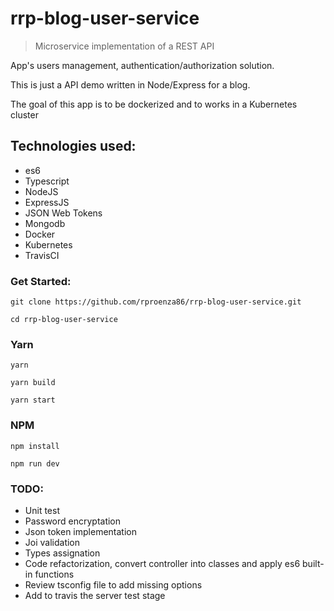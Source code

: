 # rrp-blog-user-service

> Microservice implementation of a REST API

App's users management, authentication/authorization solution.

This is just a API demo written in Node/Express for a blog.

The goal of this app is to be dockerized and to works in a Kubernetes cluster

## Technologies used:
* es6
* Typescript
* NodeJS
* ExpressJS
* JSON Web Tokens
* Mongodb
* Docker
* Kubernetes
* TravisCI

### Get Started:
`git clone https://github.com/rproenza86/rrp-blog-user-service.git`

`cd rrp-blog-user-service `

### Yarn

`yarn`

`yarn build`

`yarn start`

### NPM

`npm install`

`npm run dev`

### TODO:
* Unit test
* Password encryptation
* Json token implementation
* Joi validation
* Types assignation
* Code refactorization, convert controller into classes and apply es6 built-in functions
* Review tsconfig file to add missing options
* Add to travis the server test stage
